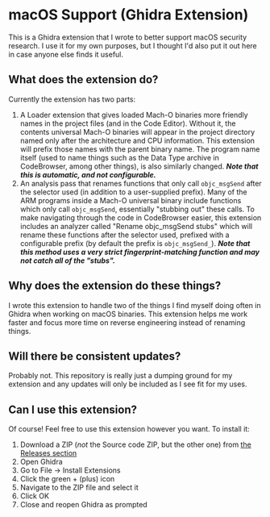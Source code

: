 # macOS Support (Ghidra Extension)

This is a Ghidra extension that I wrote to better support macOS security research. I use it for my own purposes, but I thought I'd also put it out here in case anyone else finds it useful.

## What does the extension do?

Currently the extension has two parts:

1. A Loader extension that gives loaded Mach-O binaries more friendly names in the project files (and in the Code Editor). Without it, the contents universal Mach-O binaries will appear in the project directory named only after the architecture and CPU information. This extension will prefix those names with the parent binary name. The program name itself (used to name things such as the Data Type archive in CodeBrowser, among other things), is also similarly changed. **_Note that this is automatic, and not configurable._**
2. An analysis pass that renames functions that only call `objc_msgSend` after the selector used (in addition to a user-supplied prefix). Many of the ARM programs inside a Mach-O universal binary include functions which only call `objc_msgSend`, essentially "stubbing out" these calls. To make navigating through the code in CodeBrowser easier, this extension includes an analyzer called "Rename objc_msgSend stubs" which will rename these functions after the selector used, prefixed with a configurable prefix (by default the prefix is `objc_msgSend_`). ***Note that this method uses a very strict fingerprint-matching function and may not catch all of the "stubs".***

## Why does the extension do these things?

I wrote this extension to handle two of the things I find myself doing often in Ghidra when working on macOS binaries. This extension helps me work faster and focus more time on reverse engineering instead of renaming things.

## Will there be consistent updates?

Probably not. This repository is really just a dumping ground for my extension and any updates will only be included as I see fit for my uses.

## Can I use this extension?

Of course! Feel free to use this extension however you want. To install it:

1. Download a ZIP (*not* the Source code ZIP, but the other one) from [the Releases section](https://github.com/nmggithub/macOSSupport/releases)
2. Open Ghidra
3. Go to File -> Install Extensions
4. Click the green + (plus) icon
5. Navigate to the ZIP file and select it
6. Click OK
7. Close and reopen Ghidra as prompted